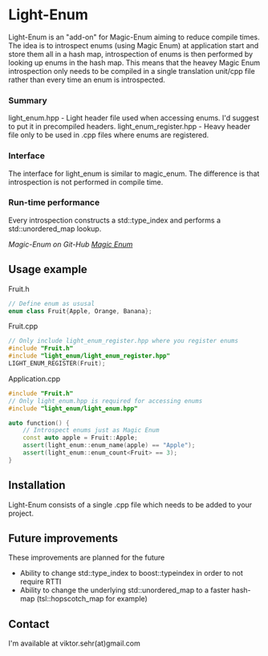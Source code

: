 # Light-Enum
Light-Enum is an "add-on" for Magic-Enum aiming to reduce compile times.
The idea is to introspect enums (using Magic Enum) at application start and store them all in a hash map, introspection of enums is then performed by looking up enums in the hash map.
This means that the heavey Magic Enum introspection only needs to be compiled in a single translation unit/cpp file rather than every time an enum is introspected.

### Summary
light_enum.hpp - Light header file used when accessing enums. I'd suggest to put it in precompiled headers.
light_enum_register.hpp - Heavy header file only to be used in .cpp files where enums are registered.
 
### Interface
The interface for light_enum is similar to magic_enum. The difference is that introspection is not performed in compile time.

### Run-time performance
Every introspection constructs a std::type_index and performs a std::unordered_map lookup.


<em>Magic-Enum on Git-Hub [Magic Enum](https://github.com/Neargye/magic_enum)</em>

## Usage example

Fruit.h
```cpp
// Define enum as ususal
enum class Fruit{Apple, Orange, Banana};
```

Fruit.cpp
```cpp
// Only include light_enum_register.hpp where you register enums
#include "Fruit.h"
#include "light_enum/light_enum_register.hpp"
LIGHT_ENUM_REGISTER(Fruit);
```

Application.cpp
```cpp
#include "Fruit.h"
// Only light_enum.hpp is required for accessing enums
#include "light_enum/light_enum.hpp"

auto function() {
	// Introspect enums just as Magic Enum
	const auto apple = Fruit::Apple;
	assert(light_enum::enum_name(apple) == "Apple");
	assert(light_enum::enum_count<Fruit> == 3);
}
```







## Installation
Light-Enum consists of a single .cpp file which needs to be added to your project.

## Future improvements
These improvements are planned for the future
* Ability to change std::type_index to boost::typeindex in order to not require RTTI
* Ability to change the underlying std::unordered_map to a faster hash-map (tsl::hopscotch_map for example)



## Contact
I'm available at viktor.sehr(at)gmail.com
